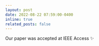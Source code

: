 ```yaml
---
layout: post
date: 2022-08-22 07:59:00-0400
inline: true
related_posts: false
---
```


Our paper was accepted at IEEE Access :sparkles: 
